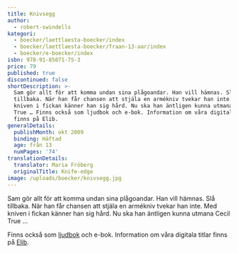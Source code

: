 ```yaml
---
title: Knivsegg
author:
  - robert-swindells
kategori:
  - boecker/laettlaesta-boecker/index
  - boecker/laettlaesta-boecker/fraan-13-aar/index
  - boecker/e-boecker/index
isbn: 978-91-85071-75-3
price: 79
published: true
discontinued: false
shortDescription: >-
  Sam gör allt för att komma undan sina plågoandar. Han vill hämnas. Slå
  tillbaka. När han får chansen att stjäla en armékniv tvekar han inte. Med
  kniven i fickan känner han sig hård. Nu ska han äntligen kunna utmana Cecil
  True … Finns också som ljudbok och e-bok. Information om våra digitala titlar
  finns på Elib.
generalDetails:
  publishMonth: okt 2009
  binding: Häftad
  age: från 13
  numPages: '74'
translationDetails:
  translator: Maria Fröberg
  originalTitle: Knife-edge
image: /uploads/boecker/knivsegg.jpg
---
```

Sam gör allt för att komma undan sina plågoandar. Han vill hämnas. Slå tillbaka. När han får chansen att stjäla en armékniv tvekar han inte. Med kniven i fickan känner han sig hård. Nu ska han äntligen kunna utmana Cecil True …

Finns också som [ljudbok](/bok/knivsegg-ljudbok) och e-bok. Information om våra digitala titlar finns på [Elib](http://elib.se/ebook_publisher_titles.asp?id=88&type=1).
